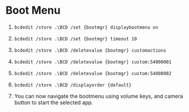 # Boot Menu

1. `bcdedit /store .\BCD /set {bootmgr} displaybootmenu on`

2. `bcdedit /store .\BCD /set {bootmgr} timeout 10`

3. `bcdedit /store .\BCD /deletevalue {bootmgr} customactions`

4. `bcdedit /store .\BCD /deletevalue {bootmgr} custom:54000001`

5. `bcdedit /store .\BCD /deletevalue {bootmgr} custom:54000002`

6. `bcdedit /store .\BCD /displayorder {default}`

7. You can now navigate the bootmenu using volume keys, and camera button to start the selected app.
